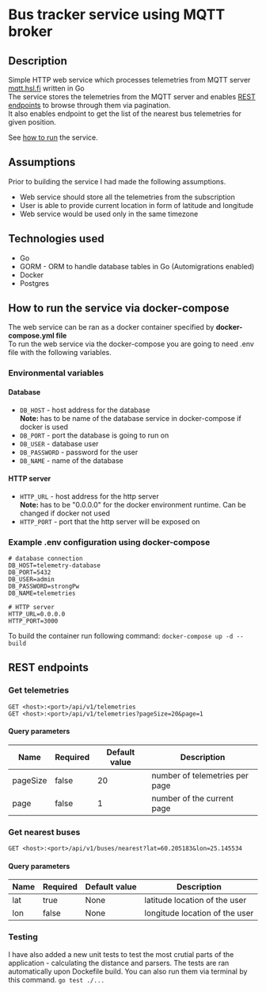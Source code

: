 # Bus tracker service using MQTT broker

## Description

Simple HTTP web service which processes telemetries from MQTT server
[mqtt.hsl.fi](https://digitransit.fi/en/developers/apis/4-realtime-api/vehicle-positions/) written in Go<br/>
The service stores the telemetries from the MQTT server and enables [REST endpoints](#rest-endpoints) to browse through them via pagination.<br/>
It also enables endpoint to get the list of the nearest bus telemetries for given position.

See [how to run](#how-to-run-the-service-via-docker-compose) the service.

## Assumptions

Prior to building the service I had made the following assumptions.

- Web service should store all the telemetries from the subscription
- User is able to provide current location in form of latitude and longitude
- Web service would be used only in the same timezone

## Technologies used

- Go
- GORM - ORM to handle database tables in Go (Automigrations enabled)
- Docker
- Postgres

## How to run the service via docker-compose

The web service can be ran as a docker container specified by <b>docker-compose.yml file</b><br/>
To run the web service via the docker-compose you are going to need .env file with the following variables.

### Environmental variables

#### Database

- `DB_HOST` - host address for the database <br/>
  <b>Note: </b>has to be name of the database service in docker-compose if docker is used
- `DB_PORT` - port the database is going to run on
- `DB_USER` - database user
- `DB_PASSWORD` - password for the user
- `DB_NAME` - name of the database

#### HTTP server

- `HTTP_URL` - host address for the http server<br/>
  <b>Note: </b>has to be "0.0.0.0" for the docker environment runtime. Can be changed if docker not used
- `HTTP_PORT` - port that the http server will be exposed on

### Example .env configuration using docker-compose

```
# database connection
DB_HOST=telemetry-database
DB_PORT=5432
DB_USER=admin
DB_PASSWORD=strongPw
DB_NAME=telemetries

# HTTP server
HTTP_URL=0.0.0.0
HTTP_PORT=3000
```

To build the container run following command: `docker-compose up -d --build` <br/>

## REST endpoints

### Get telemetries

`GET <host>:<port>/api/v1/telemetries`<br/>
`GET <host>:<port>/api/v1/telemetries?pageSize=20&page=1`<br/>

#### Query parameters<br/>

| Name     | Required | Default value | Description                    |
| -------- | -------- | ------------- | ------------------------------ |
| pageSize | false    | 20            | number of telemetries per page |
| page     | false    | 1             | number of the current page     |

### Get nearest buses

`GET <host>:<port>/api/v1/buses/nearest?lat=60.205183&lon=25.145534`<br/>

#### Query parameters<br/>

| Name | Required | Default value | Description                    |
| ---- | -------- | ------------- | ------------------------------ |
| lat  | true     | None          | latitude location of the user  |
| lon  | false    | None          | longitude location of the user |

### Testing

I have also added a new unit tests to test the most crutial parts of the application - calculating the distance and parsers.
The tests are ran automatically upon Dockefile build.
You can also run them via terminal by this command.
`go test ./...`
